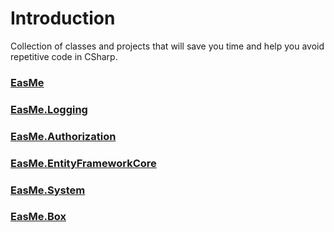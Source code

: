 # Introduction
 Collection of classes and projects that will save you time and help you avoid repetitive code in CSharp. 

### [EasMe](EasMe/README.md)
### [EasMe.Logging](EasMe.Logging/README.md)
### [EasMe.Authorization](EasMe.Authorization/README.md)
### [EasMe.EntityFrameworkCore](EasMe.EntityFrameworkCore/README.md)
### [EasMe.System](EasMe.System/README.md)
### [EasMe.Box](EasMe.Box/README.md)